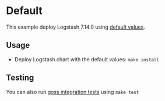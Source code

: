# Default

This example deploy Logstash 7.14.0 using [default values][].


## Usage

* Deploy Logstash chart with the default values: `make install`


## Testing

You can also run [goss integration tests][] using `make test`


[goss integration tests]: https://github.com/elastic/helm-charts/tree/7.14/logstash/examples/default/test/goss.yaml
[default values]: https://github.com/elastic/helm-charts/tree/7.14/logstash/values.yaml
